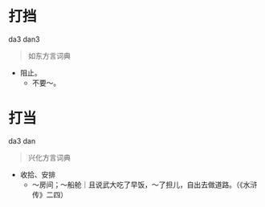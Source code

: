 # 打挡
da3 dan3
> 如东方言词典
- 阻止。
  - 不要～。

# 打当
da3 dan
> 兴化方言词典
- 收拾、安排
  - ～房间；～船舱｜且说武大吃了早饭，～了担儿，自出去做道路。（《水浒传》二四）
